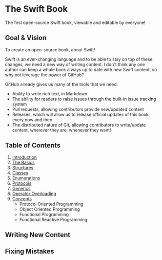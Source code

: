The Swift Book
==============

The first open-source Swift book, viewable and editable by everyone!

Goal & Vision
-------------

To create an open-source book, about Swift!

Swift is an ever-changing language and to be able to stay on top of these changes, we need a new way of writing content. I don't think any one author can keep a whole book always up to date with new Swift content, so why not leverage the power of GitHub?

GitHub already gives us many of the tools that we need:

-   Ability to write rich text, in Markdown
-   The ability for readers to raise issues through the built-in issue tracking system
-   Pull requests, allowing contributors provide new/updated content
-   Releases, which will allow us to release official updates of this book, every now and then
-   The distributed nature of Git, allowing contributors to write/update content, wherever they are, whenever they want!

Table of Contents
-----------------

1.  [Introduction](<chapters/introduction.md>)
2.  [The Basics](<chapters/basics.md>)
3.  [Structures](<chapters/structures.md>)
4.  [Classes](<chapters/classes.md>)
5.  [Enumerations](<chapters/enumerations.md>)
6.  [Protocols](<chapters/protocols.md>)
7.  [Generics](<chapters/generics.md>)
8.  [Operator Overloading](<operatoroverloading.md>)
9.  [Concepts](<chapters/concepts.md>)
    -   Protocol Oriented Programming
    -   Object Oriented Programming
    -   Functional Programming
    -   Functional Reactive Programming

Writing New Content
-------------------

Fixing Mistakes
---------------
